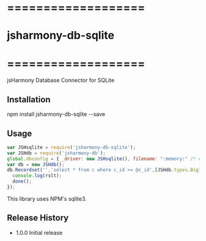 # ===================
# jsharmony-db-sqlite
# ===================

jsHarmony Database Connector for SQLite

## Installation

npm install jsharmony-db-sqlite --save

## Usage

```javascript
var JSHsqlite = require('jsharmony-db-sqlite');
var JSHdb = require('jsharmony-db');
global.dbconfig = { _driver: new JSHsqlite(), filename: ":memory:" /* or path */ };
var db = new JSHdb();
db.Recordset('','select * from c where c_id >= @c_id',[JSHdb.types.BigInt],{'c_id': 10},function(err,rslt){
  console.log(rslt);
  done();
});
```

This library uses NPM's sqlite3.

## Release History

* 1.0.0 Initial release